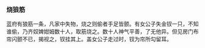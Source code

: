 <script type="text/javascript">
    var head = document.getElementsByTagName('head')[0];
    cssURL = '/public/article_1.css';
    linkTag = document.createElement('link');
    linkTag.href = cssURL;
    linkTag.setAttribute('type','text/css');
    linkTag.setAttribute('rel','stylesheet');
    head.appendChild(linkTag);
</script>
### 烧狼筋

蓝府有狼筋一条，凡家中失物，烧之则偷者手足皆颤。有女公子失金钗一只，不知谁偷，乃齐奴婢姏姆数十人，取筋烧之。数十人神气平善，了无他异。但见房门布帘闪颤不已，揭视之，钗挂其上。盖女公子走过时，钗为帘所勾留耳。

